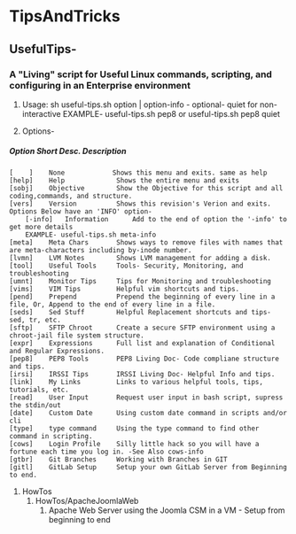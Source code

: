 # TipsAndTricks

## UsefulTips-

### A "Living" script for Useful Linux commands, scripting, and configuring in an Enterprise environment

1. Usage:
sh useful-tips.sh option | option-info - optional- quiet for non-interactive
EXAMPLE- useful-tips.sh pep8 or  useful-tips.sh pep8 quiet

1. Options-
#####    Option	     Short Desc.	      Description
    [    ]    None	          Shows this menu and exits. same as help
    [help]	  Help             Shows the entire menu and exits
    [sobj]	  Objective        Show the Objective for this script and all coding,commands, and structure.
    [vers]	  Version          Shows this revision's Verion and exits.
    Options Below have an 'INFO' option-
        [-info]	  Information      Add to the end of option the '-info' to get more details
        EXAMPLE- useful-tips.sh meta-info
    [meta]	  Meta Chars       Shows ways to remove files with names that are meta-characters including by-inode number.
    [lvmn]	  LVM Notes        Shows LVM management for adding a disk.
    [tool]	  Useful Tools     Tools- Security, Monitoring, and troubleshooting
    [umnt]	  Monitor Tips     Tips for Monitoring and troubleshooting
    [vims]	  VIM Tips         Helpful vim shortcuts and tips.
    [pend]	  Prepend          Prepend the beginning of every line in a file, Or, Append to the end of every line in a file.
    [seds]	  Sed Stuff        Helpful Replacement shortcuts and tips- sed, tr, etc.
    [sftp]	  SFTP Chroot      Create a secure SFTP environment using a chroot-jail file system structure.
    [expr]	  Expressions      Full list and explanation of Conditional and Regular Expressions.
    [pep8]	  PEP8 Tools       PEP8 Living Doc- Code compliane structure and tips.
    [irsi]	  IRSSI Tips       IRSSI Living Doc- Helpful Info and tips.
    [link]    My Links         Links to various helpful tools, tips, tutorials, etc.
    [read]    User Input       Request user input in bash script, supress the stdin/out
    [date]    Custom Date      Using custom date command in scripts and/or cli
    [type]    type command     Using the type command to find other command in scripting.
    [cows]    Login Profile    Silly little hack so you will have a fortune each time you log in. -See Also cows-info
    [gtbr]	  Git Branches     Working with Branches in GIT
    [gitl]	  GitLab Setup     Setup your own GitLab Server from Beginning to end.

1. HowTos
    1. HowTos/ApacheJoomlaWeb
        1. Apache Web Server using the Joomla CSM in a VM - Setup from beginning to end

